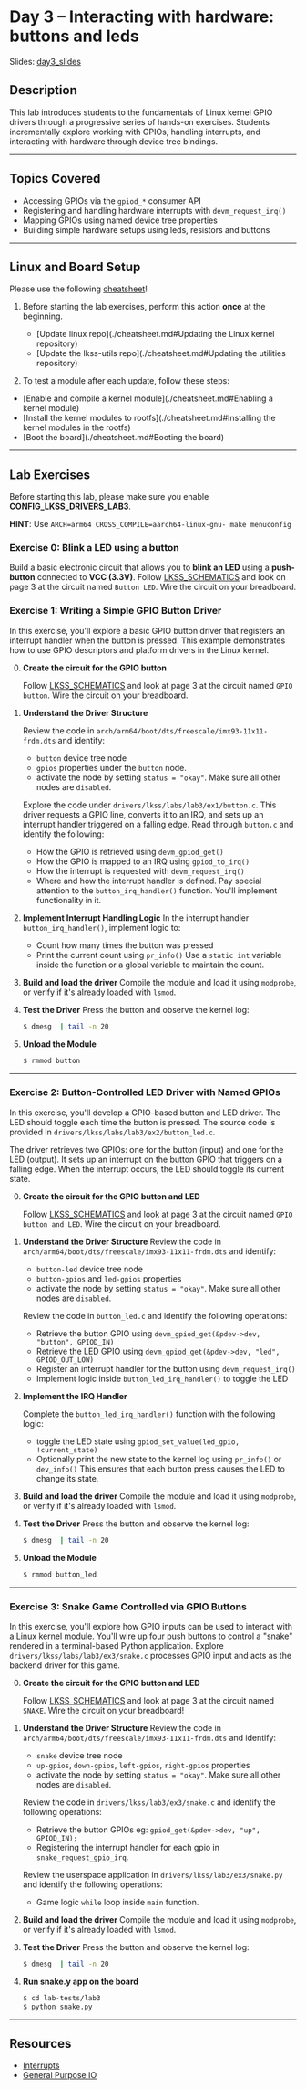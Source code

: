 # Day 3 – Interacting with hardware: buttons and leds

Slides: [day3_slides](./day3_slides)

## Description

This lab introduces students to the fundamentals of Linux kernel GPIO drivers through a
progressive series of hands-on exercises. Students incrementally explore working with GPIOs,
handling interrupts, and interacting with hardware through device tree bindings.

---

## Topics Covered

- Accessing GPIOs via the `gpiod_*` consumer API
- Registering and handling hardware interrupts with `devm_request_irq()`
- Mapping GPIOs using named device tree properties
- Building simple hardware setups using leds, resistors and buttons

---

## Linux and Board Setup

Please use the following [cheatsheet](./cheatsheet.md)!

1. Before starting the lab exercises, perform this action **once** at the beginning.
   - [Update linux repo](./cheatsheet.md#Updating the Linux kernel repository)
   - [Update the lkss-utils repo](./cheatsheet.md#Updating the utilities repository)

2. To test a module after each update, follow these steps:
  - [Enable and compile a kernel module](./cheatsheet.md#Enabling a kernel module)
  - [Install the kernel modules to rootfs](./cheatsheet.md#Installing the kernel modules in the rootfs)
  - [Boot the board](./cheatsheet.md#Booting the board)

---

## Lab Exercises

Before starting this lab, please make sure you enable **CONFIG_LKSS_DRIVERS_LAB3**.

**HINT**: Use `ARCH=arm64 CROSS_COMPILE=aarch64-linux-gnu- make menuconfig `

### Exercise 0: Blink a LED using a button

Build a basic electronic circuit that allows you to **blink an LED** using a **push-button**
connected to **VCC (3.3V)**. Follow [LKSS_SCHEMATICS](https://github.com/Linux-Kernel-Summer-School/docs/blob/main/2025/LKSS_SCHEMATICS.pdf)
and look on page 3 at the circuit named `Button LED`. Wire the circuit on your breadboard.

### Exercise 1: Writing a Simple GPIO Button Driver

In this exercise, you'll explore a basic GPIO button driver that registers an interrupt handler
when the button is pressed. This example demonstrates how to use GPIO descriptors and platform
drivers in the Linux kernel.

0. **Create the circuit for the GPIO button**

   Follow  [LKSS_SCHEMATICS](https://github.com/Linux-Kernel-Summer-School/docs/blob/main/2025/LKSS_SCHEMATICS.pdf)
   and look at page 3 at the circuit named `GPIO button`. Wire the circuit on your breadboard.

1. **Understand the Driver Structure**

   Review the code in `arch/arm64/boot/dts/freescale/imx93-11x11-frdm.dts` and identify:
   - `button` device tree node
   - `gpios` properties under the `button` node.
   - activate the node by setting `status = "okay"`. Make sure all other nodes are `disabled`.

   Explore the code under `drivers/lkss/labs/lab3/ex1/button.c`. This driver requests a GPIO line,
   converts it to an IRQ, and sets up an interrupt handler triggered on a falling edge.
   Read through `button.c` and identify the following:
    - How the GPIO is retrieved using `devm_gpiod_get()`
    - How the GPIO is mapped to an IRQ using `gpiod_to_irq()`
    - How the interrupt is requested with `devm_request_irq()`
    - Where and how the interrupt handler is defined.
   Pay special attention to the `button_irq_handler()` function. You'll implement functionality in it.

2. **Implement Interrupt Handling Logic**
   In the interrupt handler `button_irq_handler()`, implement logic to:
     - Count how many times the button was pressed
     - Print the current count using `pr_info()`
   Use a `static int` variable inside the function or a global variable to maintain the count.

3. **Build and load the driver**
   Compile the module and load it using `modprobe`, or verify if it's already loaded with `lsmod`.

4. **Test the Driver**
   Press the button and observe the kernel log:
   ```bash
   $ dmesg  | tail -n 20
   ```

5. **Unload the Module**
   ```bash
   $ rmmod button
   ```
---

### Exercise 2: Button-Controlled LED Driver with Named GPIOs

In this exercise, you'll develop a GPIO-based button and LED driver. The LED should toggle each
time the button is pressed. The source code is provided in `drivers/lkss/labs/lab3/ex2/button_led.c`.

The driver retrieves two GPIOs: one for the button (input) and one for the LED (output). It sets
up an interrupt on the button GPIO that triggers on a falling edge. When the interrupt occurs,
the LED should toggle its current state.

0. **Create the circuit for the GPIO button and LED**
   
   Follow  [LKSS_SCHEMATICS](https://github.com/Linux-Kernel-Summer-School/docs/blob/main/2025/LKSS_SCHEMATICS.pdf)
   and look at page 3 at the circuit named `GPIO button and LED`. Wire the circuit on your breadboard.

1. **Understand the Driver Structure**
    Review the code in `arch/arm64/boot/dts/freescale/imx93-11x11-frdm.dts` and identify:
    - `button-led` device tree node
    - `button-gpios` and `led-gpios` properties
    - activate the node by setting `status = "okay"`. Make sure all other nodes are `disabled`.

    Review the code in `button_led.c` and identify the following operations:
    - Retrieve the button GPIO using `devm_gpiod_get(&pdev->dev, "button", GPIOD_IN)`
    - Retrieve the LED GPIO using `devm_gpiod_get(&pdev->dev, "led", GPIOD_OUT_LOW)`
    - Register an interrupt handler for the button using `devm_request_irq()`
    - Implement logic inside `button_led_irq_handler()` to toggle the LED

2. **Implement the IRQ Handler**

    Complete the `button_led_irq_handler()` function with the following logic:
    - toggle the LED state using `gpiod_set_value(led_gpio, !current_state)`
    - Optionally print the new state to the kernel log using `pr_info()` or `dev_info()`
    This ensures that each button press causes the LED to change its state.

3. **Build and load the driver**
   Compile the module and load it using `modprobe`, or verify if it's already loaded with `lsmod`.

4. **Test the Driver**
   Press the button and observe the kernel log:
   ```bash
   $ dmesg  | tail -n 20
   ```

5. **Unload the Module**
   ```bash
   $ rmmod button_led
   ```
---

### **Exercise 3: Snake Game Controlled via GPIO Buttons**

In this exercise, you'll explore how GPIO inputs can be used to interact with a Linux kernel 
module. You'll wire up four push buttons to control a "snake" rendered in a terminal-based 
Python application. Explore `drivers/lkss/labs/lab3/ex3/snake.c` processes GPIO input and acts as the backend 
driver for this game.

0. **Create the circuit for the GPIO button and LED**

   Follow  [LKSS_SCHEMATICS](https://github.com/Linux-Kernel-Summer-School/docs/blob/main/2025/LKSS_SCHEMATICS.pdf)
   and look at page 3 at the circuit named `SNAKE`. Wire the circuit on your breadboard!

1. **Understand the Driver Structure**
    Review the code in `arch/arm64/boot/dts/freescale/imx93-11x11-frdm.dts` and identify:
    - `snake` device tree node
    - `up-gpios`, `down-gpios`, `left-gpios`, `right-gpios` properties
    - activate the node by setting `status = "okay"`. Make sure all other nodes are `disabled`.

    Review the code in `drivers/lkss/lab3/ex3/snake.c` and identify the following operations:
    - Retrieve the button GPIOs eg: `gpiod_get(&pdev->dev, "up", GPIOD_IN);`
    - Registering the interrupt handler for each gpio in `snake_request_gpio_irq`.

    Review the userspace application in `drivers/lkss/lab3/ex3/snake.py` and identify the following operations:
    - Game logic `while` loop inside `main` function.

2. **Build and load the driver**
   Compile the module and load it using `modprobe`, or verify if it's already loaded with `lsmod`.

3. **Test the Driver**
   Press the button and observe the kernel log:
   ```bash
   $ dmesg  | tail -n 20
   ```

4. **Run snake.y app on the board**
   ```bash
   $ cd lab-tests/lab3
   $ python snake.py
   ```
---

## Resources

- [Interrupts](https://linux-kernel-labs.github.io/refs/heads/master/lectures/interrupts.html)
- [General Purpose IO](https://www.kernel.org/doc/html/v4.17/driver-api/gpio/index.html)
